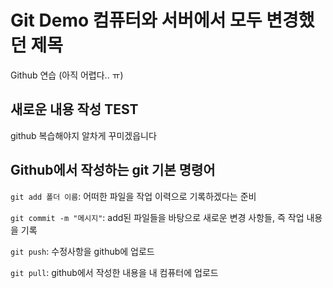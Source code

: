 
# Git Demo 컴퓨터와 서버에서 모두 변경했던 제목

Github 연습 (아직 어렵다.. ㅠ)


## 새로운 내용 작성 TEST
github 복습해야지
알차게 꾸미겠읍니다

## Github에서 작성하는 git 기본 명령어
`git add 폴더 이름`: 어떠한 파일을 작업 이력으로 기록하겠다는 준비  

`git commit -m "메시지"`: add된 파일들을 바탕으로 새로운 변경 사항들, 즉 작업 내용을 기록  

`git push`: 수정사항을 github에 업로드  

`git pull`: github에서 작성한 내용을 내 컴퓨터에 업로드

